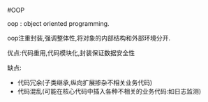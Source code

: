 #OOP

oop : object oriented programming.

oop注重封装,强调整体性,将对象的内部结构和外部环境分开.

优点:代码重用,代码模块化,封装保证数据安全性

缺点:

- 代码冗余(子类继承,纵向扩展掺杂不相关业务代码)
- 代码混乱(可能在核心代码中插入各种不相关的业务代码:如日志监测)

